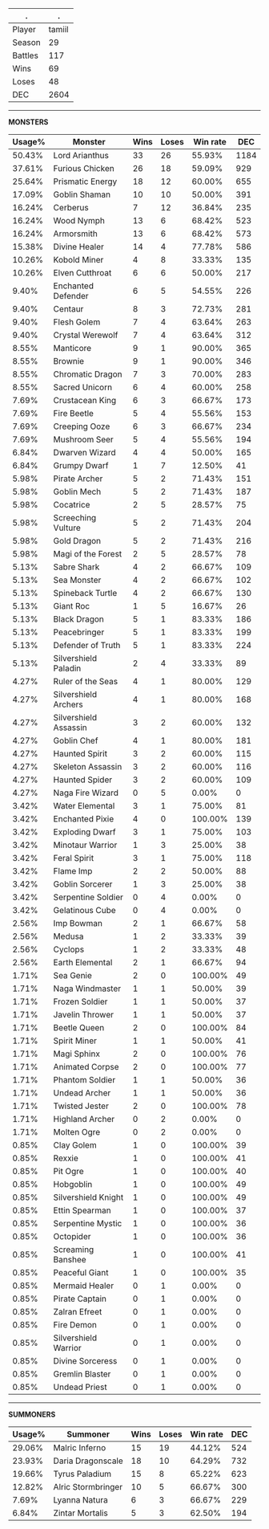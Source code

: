.|.
|-|-
Player|tamiil
Season|29
Battles|117
Wins|69
Loses|48
DEC|2604

---
**MONSTERS**

Usage%|Monster|Wins|Loses|Win rate|DEC|
-|-|-|-|-|-|
50.43%|Lord Arianthus|33|26|55.93%|1184|
37.61%|Furious Chicken|26|18|59.09%|929|
25.64%|Prismatic Energy|18|12|60.00%|655|
17.09%|Goblin Shaman|10|10|50.00%|391|
16.24%|Cerberus|7|12|36.84%|235|
16.24%|Wood Nymph|13|6|68.42%|523|
16.24%|Armorsmith|13|6|68.42%|573|
15.38%|Divine Healer|14|4|77.78%|586|
10.26%|Kobold Miner|4|8|33.33%|135|
10.26%|Elven Cutthroat|6|6|50.00%|217|
9.40%|Enchanted Defender|6|5|54.55%|226|
9.40%|Centaur|8|3|72.73%|281|
9.40%|Flesh Golem|7|4|63.64%|263|
9.40%|Crystal Werewolf|7|4|63.64%|312|
8.55%|Manticore|9|1|90.00%|365|
8.55%|Brownie|9|1|90.00%|346|
8.55%|Chromatic Dragon|7|3|70.00%|283|
8.55%|Sacred Unicorn|6|4|60.00%|258|
7.69%|Crustacean King|6|3|66.67%|173|
7.69%|Fire Beetle|5|4|55.56%|153|
7.69%|Creeping Ooze|6|3|66.67%|234|
7.69%|Mushroom Seer|5|4|55.56%|194|
6.84%|Dwarven Wizard|4|4|50.00%|165|
6.84%|Grumpy Dwarf|1|7|12.50%|41|
5.98%|Pirate Archer|5|2|71.43%|151|
5.98%|Goblin Mech|5|2|71.43%|187|
5.98%|Cocatrice|2|5|28.57%|75|
5.98%|Screeching Vulture|5|2|71.43%|204|
5.98%|Gold Dragon|5|2|71.43%|216|
5.98%|Magi of the Forest|2|5|28.57%|78|
5.13%|Sabre Shark|4|2|66.67%|109|
5.13%|Sea Monster|4|2|66.67%|102|
5.13%|Spineback Turtle|4|2|66.67%|130|
5.13%|Giant Roc|1|5|16.67%|26|
5.13%|Black Dragon|5|1|83.33%|186|
5.13%|Peacebringer|5|1|83.33%|199|
5.13%|Defender of Truth|5|1|83.33%|224|
5.13%|Silvershield Paladin|2|4|33.33%|89|
4.27%|Ruler of the Seas|4|1|80.00%|129|
4.27%|Silvershield Archers|4|1|80.00%|168|
4.27%|Silvershield Assassin|3|2|60.00%|132|
4.27%|Goblin Chef|4|1|80.00%|181|
4.27%|Haunted Spirit|3|2|60.00%|115|
4.27%|Skeleton Assassin|3|2|60.00%|116|
4.27%|Haunted Spider|3|2|60.00%|109|
4.27%|Naga Fire Wizard|0|5|0.00%|0|
3.42%|Water Elemental|3|1|75.00%|81|
3.42%|Enchanted Pixie|4|0|100.00%|139|
3.42%|Exploding Dwarf|3|1|75.00%|103|
3.42%|Minotaur Warrior|1|3|25.00%|38|
3.42%|Feral Spirit|3|1|75.00%|118|
3.42%|Flame Imp|2|2|50.00%|88|
3.42%|Goblin Sorcerer|1|3|25.00%|38|
3.42%|Serpentine Soldier|0|4|0.00%|0|
3.42%|Gelatinous Cube|0|4|0.00%|0|
2.56%|Imp Bowman|2|1|66.67%|58|
2.56%|Medusa|1|2|33.33%|39|
2.56%|Cyclops|1|2|33.33%|48|
2.56%|Earth Elemental|2|1|66.67%|94|
1.71%|Sea Genie|2|0|100.00%|49|
1.71%|Naga Windmaster|1|1|50.00%|39|
1.71%|Frozen Soldier|1|1|50.00%|37|
1.71%|Javelin Thrower|1|1|50.00%|37|
1.71%|Beetle Queen|2|0|100.00%|84|
1.71%|Spirit Miner|1|1|50.00%|41|
1.71%|Magi Sphinx|2|0|100.00%|76|
1.71%|Animated Corpse|2|0|100.00%|77|
1.71%|Phantom Soldier|1|1|50.00%|36|
1.71%|Undead Archer|1|1|50.00%|36|
1.71%|Twisted Jester|2|0|100.00%|78|
1.71%|Highland Archer|0|2|0.00%|0|
1.71%|Molten Ogre|0|2|0.00%|0|
0.85%|Clay Golem|1|0|100.00%|39|
0.85%|Rexxie|1|0|100.00%|41|
0.85%|Pit Ogre|1|0|100.00%|40|
0.85%|Hobgoblin|1|0|100.00%|49|
0.85%|Silvershield Knight|1|0|100.00%|49|
0.85%|Ettin Spearman|1|0|100.00%|37|
0.85%|Serpentine Mystic|1|0|100.00%|36|
0.85%|Octopider|1|0|100.00%|36|
0.85%|Screaming Banshee|1|0|100.00%|41|
0.85%|Peaceful Giant|1|0|100.00%|35|
0.85%|Mermaid Healer|0|1|0.00%|0|
0.85%|Pirate Captain|0|1|0.00%|0|
0.85%|Zalran Efreet|0|1|0.00%|0|
0.85%|Fire Demon|0|1|0.00%|0|
0.85%|Silvershield Warrior|0|1|0.00%|0|
0.85%|Divine Sorceress|0|1|0.00%|0|
0.85%|Gremlin Blaster|0|1|0.00%|0|
0.85%|Undead Priest|0|1|0.00%|0|

---
**SUMMONERS**

Usage%|Summoner|Wins|Loses|Win rate|DEC|
-|-|-|-|-|-|
29.06%|Malric Inferno|15|19|44.12%|524|
23.93%|Daria Dragonscale|18|10|64.29%|732|
19.66%|Tyrus Paladium|15|8|65.22%|623|
12.82%|Alric Stormbringer|10|5|66.67%|300|
7.69%|Lyanna Natura|6|3|66.67%|229|
6.84%|Zintar Mortalis|5|3|62.50%|194|
